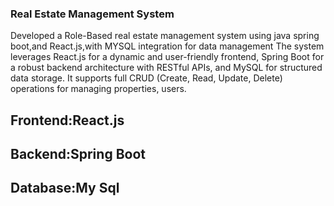 ### Real Estate Management System

Developed a Role-Based real estate management system using java spring boot,and React.js,with MYSQL integration for data management 
The system leverages React.js for a dynamic and user-friendly frontend, Spring Boot for a robust backend architecture with RESTful APIs, and MySQL for structured data storage. It supports full CRUD (Create, Read, Update, Delete) operations for managing properties, users.
## Frontend:React.js
## Backend:Spring Boot
## Database:My Sql
